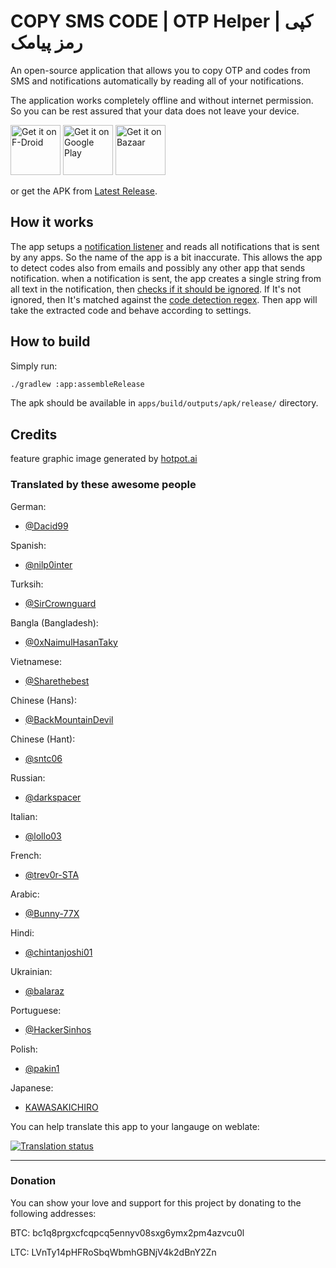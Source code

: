 # COPY SMS CODE | OTP Helper | کپی رمز پیامک

An open-source application that allows you to copy OTP and codes from SMS and notifications automatically by reading all of your notifications.

The application works completely offline and without internet permission. So you can be rest assured that your data does not leave your device.

[<img src="https://fdroid.gitlab.io/artwork/badge/get-it-on.png"
     alt="Get it on F-Droid"
     height="80">](https://f-droid.org/packages/io.github.jd1378.otphelper/)
[<img src="https://play.google.com/intl/en_us/badges/static/images/badges/en_badge_web_generic.png"
     alt='Get it on Google Play'
     height="80">](https://play.google.com/store/apps/details?id=io.github.jd1378.otphelper)
[<img src="https://raw.githubusercontent.com/jd1378/otphelper/main/cafebazaar.png"
     alt='Get it on Bazaar'
     height="80">](https://cafebazaar.ir/app/io.github.jd1378.otphelper)

or get the APK from [Latest Release](https://github.com/jd1378/otphelper/releases/latest).

## How it works

The app setups a [notification listener](https://github.com/jd1378/otphelper/blob/main/app/src/main/java/io/github/jd1378/otphelper/NotificationListener.kt) and reads all notifications that is sent by any apps. So the name of the app is a bit inaccurate. This allows the app to detect codes also from emails and possibly any other app that sends notification.
when a notification is sent, the app creates a single string from all text in the notification, then [checks if it should be ignored](https://github.com/jd1378/otphelper/blob/main/app/src/main/java/io/github/jd1378/otphelper/utils/CodeIgnore.kt). If It's not ignored, then It's matched against the [code detection regex](https://github.com/jd1378/otphelper/blob/main/app/src/main/java/io/github/jd1378/otphelper/utils/CodeExtractor.kt). Then app will take the extracted code and behave according to settings.

## How to build

Simply run:

```bash
./gradlew :app:assembleRelease
```

The apk should be available in `apps/build/outputs/apk/release/` directory.

## Credits

feature graphic image generated by [hotpot.ai](https://hotpot.ai/templates/google-play-feature-graphic)

### Translated by these awesome people

German:

- [@Dacid99](https://github.com/Dacid99)

Spanish:

- [@nilp0inter](https://github.com/nilp0inter)

Turksih:

- [@SirCrownguard](https://github.com/SirCrownguard)

Bangla (Bangladesh):

- [@0xNaimulHasanTaky](https://github.com/0xNaimulHasanTaky)

Vietnamese:

- [@Sharethebest](https://github.com/Sharethebest)

Chinese (Hans):

- [@BackMountainDevil](https://github.com/BackMountainDevil)

Chinese (Hant):

- [@sntc06](https://github.com/sntc06)

Russian:

- [@darkspacer](https://github.com/darkspacer)

Italian:

- [@lollo03](https://github.com/lollo03)

French:

- [@trev0r-STA](https://github.com/trev0r-STA)

Arabic:

- [@Bunny-77X](https://github.com/Bunny-77X)

Hindi:

- [@chintanjoshi01](https://github.com/chintanjoshi01)

Ukrainian:

- [@balaraz](https://github.com/balaraz)

Portuguese:

- [@HackerSinhos](https://github.com/HackerSinhos)

Polish:

- [@pakin1](https://github.com/pakin1)

Japanese:

- [KAWASAKICHIRO](https://github.com/KAWASAKICHIRO)

You can help translate this app to your langauge on weblate:

<a href="https://hosted.weblate.org/engage/copy-sms-code-otp-helper/">
<img src="https://hosted.weblate.org/widget/copy-sms-code-otp-helper/287x66-grey.png" alt="Translation status" />
</a>

--------

### Donation

You can show your love and support for this project by donating to the following addresses:

BTC: bc1q8prgxcfcqpcq5ennyv08sxg6ymx2pm4azvcu0l

LTC: LVnTy14pHFRoSbqWbmhGBNjV4k2dBnY2Zn

